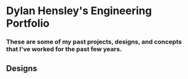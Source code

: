 # Dylan Hensley's Engineering Portfolio
### These are some of my past projects, designs, and concepts that I've worked for the past few years.

## Designs
